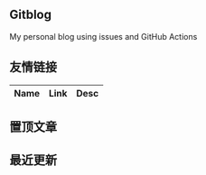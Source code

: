 ## Gitblog
My personal blog using issues and GitHub Actions
## 友情链接
| Name | Link | Desc | 
 | ---- | ---- | ---- |

## 置顶文章

## 最近更新
